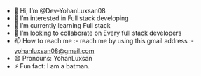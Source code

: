 - 👋 Hi, I’m @Dev-YohanLuxsan08
- 👀 I’m interested in Full stack developing
- 🌱 I’m currently learning Full stack
- 💞️ I’m looking to collaborate on Every full stack developers
- 📫 How to reach me :- reach me by using this gmail address :- yohanluxsan08@gmail.com
- 😄 Pronouns: YohanLuxsan
- ⚡ Fun fact: I am a batman.

<!---
Dev-YohanLuxsan08/Dev-YohanLuxsan08 is a ✨ special ✨ repository because its `README.md` (this file) appears on your GitHub profile.
You can click the Preview link to take a look at your changes.
--->
